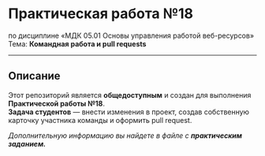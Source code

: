 # Практическая работа №18
по дисциплине «МДК 05.01 Основы управления работой веб-ресурсов»  
Тема: **Командная работа и pull requests**

---

## Описание
Этот репозиторий является **общедоступным** и создан для выполнения **Практической работы №18**.  
**Задача студентов** — внести изменения в проект, создав собственную карточку участника команды и оформить pull request.

*Дополнительную информацию вы найдете в файле с **практическим заданием.***

